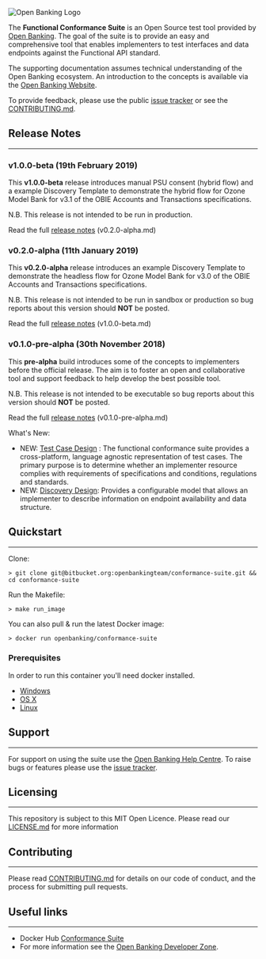 ![Open Banking Logo](https://bitbucket.org/openbankingteam/conformance-suite/raw/99b76db5f60bb4d790d6f32bffae29cbe95a3661/docs/static_files/OBIE_logotype_blue_RGB.PNG)

The **Functional Conformance Suite** is an Open Source test tool provided by [Open Banking](https://www.openbanking.org.uk/). The goal of the suite is to provide an easy and comprehensive tool that enables implementers to test interfaces and data endpoints against the Functional API standard.

The supporting documentation assumes technical understanding of the Open Banking ecosystem. An introduction to the concepts is available via the [Open Banking Website](https://www.openbanking.org.uk/).

To provide feedback, please use the public [issue tracker](https://bitbucket.org/openbankingteam/conformance-suite/issues) or see the [CONTRIBUTING.md](CONTRIBUTING.md).

## Release Notes 
* * *

### v1.0.0-beta (19th February 2019)

This **v1.0.0-beta** release introduces manual PSU consent (hybrid flow) and a example Discovery Template to demonstrate the hybrid flow for Ozone Model Bank for v3.1 of the OBIE Accounts and Transactions specifications.

N.B. This release is not intended to be run in production.

Read the full [release notes](docs/releases/v0.2.0-alpha.md) (v0.2.0-alpha.md)

### v0.2.0-alpha (11th January 2019)

This **v0.2.0-alpha** release introduces an example Discovery Template to demonstrate the headless flow for Ozone Model Bank for v3.0 of the OBIE  Accounts and Transactions specifications.

N.B. This release is not intended to be run in sandbox or production so bug reports about this version should **NOT** be posted.

Read the full [release notes](docs/releases/v1.0.0-beta.md) (v1.0.0-beta.md)

### v0.1.0-pre-alpha (30th November 2018)

This **pre-alpha** build introduces some of the concepts to implementers before the official release. The aim is to foster an open and collaborative tool and support feedback to help develop the best possible tool.

N.B. This release is not intended to be executable so bug reports about this version should **NOT** be posted.

Read the full [release notes](docs/releases/v0.1.0-pre-alpha.md) (v0.1.0-pre-alpha.md)

What's New:

* NEW: [Test Case Design](docs/test-case-design.md) : The functional conformance suite provides a cross-platform, language agnostic representation of test cases. The primary purpose is to determine whether an implementer resource complies with requirements of specifications and conditions, regulations and standards.
* NEW: [Discovery Design](docs/discovery.md): Provides a configurable model that allows an implementer to describe information on endpoint availability and data structure.

## Quickstart
* * *

Clone:

    
    > git clone git@bitbucket.org:openbankingteam/conformance-suite.git && cd conformance-suite


Run the Makefile:


    > make run_image


You can also pull & run the latest Docker image:


    > docker run openbanking/conformance-suite


### Prerequisites

In order to run this container you'll need docker installed.

* [Windows](https://docs.docker.com/windows/started)
* [OS X](https://docs.docker.com/mac/started/)
* [Linux](https://docs.docker.com/linux/started/)

## Support
* * *

For support on using the suite use the [Open Banking Help Centre](https://openbanking.atlassian.net/servicedesk/customer/portals). To raise bugs or features please use the [issue tracker](https://bitbucket.org/openbankingteam/conformance-suite/issues).

## Licensing
* * *

This repository is subject to this MIT Open Licence. Please read our [LICENSE.md](LICENSE.md) for more information

## Contributing
* * *
Please read [CONTRIBUTING.md](CONTRIBUTING.md) for details on our code of conduct, and the process for submitting pull requests.

## Useful links
* * *

* Docker Hub [Conformance Suite](https://hub.docker.com/r/openbanking/conformance-suite/)
* For more information see the [Open Banking Developer Zone](https://openbanking.atlassian.net/wiki/spaces/DZ/overview).
